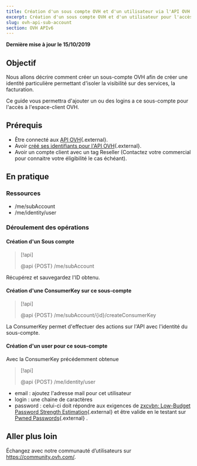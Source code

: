 ```yaml
---
title: Création d'un sous compte OVH et d'un utilisateur via l'API OVH
excerpt: Création d'un sous compte OVH et d'un utilisateur pour l'accès au manager OVH via l'API
slug: ovh-api-sub-account
section: OVH APIv6
---
```


**Dernière mise à jour le 15/10/2019**

## Objectif

Nous allons décrire comment créer un sous-compte OVH afin de créer une identité particulière permettant d'isoler la visibilité sur des services, la facturation.

Ce guide vous permettra d'ajouter un ou des logins a ce sous-compte pour l'accès à l'espace-client OVH.

## Prérequis

* Être connecté aux [API OVH](https://api.ovh.com/console){.external}.
* Avoir [créé ses identifiants pour l'API OVH](https://api.ovh.com/g934.first_step_with_api){.external}.
* Avoir un compte client avec un tag Reseller (Contactez votre commercial pour connaitre votre éligibilité le cas échéant).

## En pratique

### Ressources

* /me/subAccount
* /me/identity/user

### Déroulement des opérations

#### Création d'un Sous compte

> [!api]
>
> @api {POST} /me/subAccount
>

Récupérez et sauvegardez l'ID obtenu.

#### Création d'une ConsumerKey sur ce sous-compte

> [!api]
>
> @api {POST} /me/subAccount/{id}/createConsumerKey
>

La ConsumerKey permet d'effectuer des actions sur l'API avec l'identité du sous-compte.

#### Création d'un user pour ce sous-compte

Avec la ConsumerKey précédemment obtenue

> [!api]
>
> @api {POST} /me/identity/user
>

* email : ajoutez l'adresse mail pour cet utilisateur
* login : une chaine de caractères
* password : celui-ci doit répondre aux exigences de [zxcvbn: Low-Budget Password Strength Estimation](https://github.com/dropbox/zxcvbn){.external} et être valide en le testant sur [Pwned Passwords](https://haveibeenpwned.com/Passwords){.external} .

## Aller plus loin

Échangez avec notre communauté d’utilisateurs sur <https://community.ovh.com/>.
